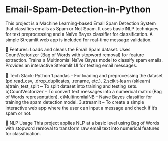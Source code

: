 # Email-Spam-Detection-in-Python
This project is a Machine Learning-based Email Spam Detection System that classifies emails as Spam or Not Spam. It uses basic NLP techniques for text preprocessing and a Naïve Bayes classifier for classification. A simple Streamlit web app is included for real-time message validation.

🔹 Features:
Loads and cleans the Email Spam dataset.
Uses CountVectorizer (Bag of Words with stopword removal) for feature extraction.
Trains a Multinomial Naïve Bayes model to classify spam emails.
Provides an interactive Streamlit UI for testing email messages.

🔹 Tech Stack:
Python
1.pandas – For loading and preprocessing the dataset (pd.read_csv, .drop_duplicates, .rename, etc.).
2.scikit-learn (sklearn)
a)train_test_split – To split dataset into training and testing sets.
b)CountVectorizer – To convert text messages into a numerical matrix (Bag of Words representation).
c)MultinomialNB – Naïve Bayes classifier for training the spam detection model.
3.streamlit – To create a simple interactive web app where the user can input a message and check if it’s spam or not.

🔹 NLP Usage
This project applies NLP at a basic level using Bag of Words with stopword removal to transform raw email text into numerical features for classification.
